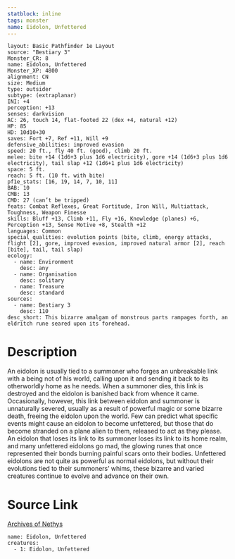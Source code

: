 ```yaml
---
statblock: inline
tags: monster
name: Eidolon, Unfettered
---
```

```statblock
layout: Basic Pathfinder 1e Layout
source: "Bestiary 3"
Monster_CR: 8
name: Eidolon, Unfettered
Monster_XP: 4800
alignment: CN
size: Medium
type: outsider
subtype: (extraplanar)
INI: +4
perception: +13
senses: darkvision
AC: 26, touch 14, flat-footed 22 (dex +4, natural +12)
HP: 85
HD: 10d10+30
saves: Fort +7, Ref +11, Will +9
defensive_abilities: improved evasion
speed: 20 ft., fly 40 ft. (good), climb 20 ft.
melee: bite +14 (1d6+3 plus 1d6 electricity), gore +14 (1d6+3 plus 1d6 electricity), tail slap +12 (1d6+1 plus 1d6 electricity)
space: 5 ft.
reach: 5 ft. (10 ft. with bite)
pf1e_stats: [16, 19, 14, 7, 10, 11]
BAB: 10
CMB: 13
CMD: 27 (can’t be tripped)
feats: Combat Reflexes, Great Fortitude, Iron Will, Multiattack, Toughness, Weapon Finesse
skills: Bluff +13, Climb +11, Fly +16, Knowledge (planes) +6, Perception +13, Sense Motive +8, Stealth +12
languages: Common
special_qualities: evolution points (bite, climb, energy attacks, flight [2], gore, improved evasion, improved natural armor [2], reach [bite], tail, tail slap)
ecology:
  - name: Environment
    desc: any
  - name: Organisation
    desc: solitary
  - name: Treasure
    desc: standard
sources:
  - name: Bestiary 3
    desc: 110
desc_short: This bizarre amalgam of monstrous parts rampages forth, an eldritch rune seared upon its forehead.
```
# Description
An eidolon is usually tied to a summoner who forges an unbreakable link with a being not of his world, calling upon it and sending it back to its otherworldly home as he needs. When a summoner dies, this link is destroyed and the eidolon is banished back from whence it came. Occasionally, however, this link between eidolon and summoner is unnaturally severed, usually as a result of powerful magic or some bizarre death, freeing the eidolon upon the world. Few can predict what specific events might cause an eidolon to become unfettered, but those that do become stranded on a plane alien to them, released to act as they please. An eidolon that loses its link to its summoner loses its link to its home realm, and many unfettered eidolons go mad, the glowing runes that once represented their bonds burning painful scars onto their bodies. Unfettered eidolons are not quite as powerful as normal eidolons, but without their evolutions tied to their summoners’ whims, these bizarre and varied creatures continue to evolve and advance on their own.
# Source Link
[Archives of Nethys](https://aonprd.com/MonsterDisplay.aspx?ItemName=Eidolon%2C%20Unfettered)
```encounter-table
name: Eidolon, Unfettered
creatures:
  - 1: Eidolon, Unfettered
```
